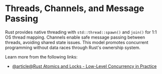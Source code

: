 # Threads, Channels, and Message Passing

Rust provides native threading with `std::thread::spawn()` and `join()` for 1:1 OS thread mapping. Channels enable safe message passing between threads, avoiding shared state issues. This model promotes concurrent programming without data races through Rust's ownership system.

Learn more from the following links:

- [@article@Rust Atomics and Locks - Low-Level Concurrency in Practice](https://marabos.nl/atomics/)
